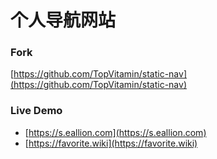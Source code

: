 # 个人导航网站
### Fork
[https://github.com/TopVitamin/static-nav](https://github.com/TopVitamin/static-nav)

### Live Demo
- [https://s.eallion.com](https://s.eallion.com)
- [https://favorite.wiki](https://favorite.wiki)